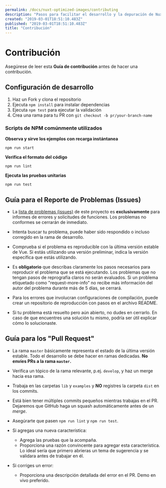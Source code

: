 ```yaml
---
permalink: /docs/nuxt-optimized-images/contributing
description: "Pasos para facilitar el desarrollo y la depuración de Nuxt Optimized Images."
created: "2019-03-01T18:51:10.483Z"
published: "2019-03-01T18:51:10.483Z"
title: "Contribución"
---
```


# Contribución

Asegúrese de leer esta **Guía de contribución** antes de hacer una contribución.

## Configuración de desarrollo

1. Haz un Fork y clona el repositorio
2. Ejecuta `npm install` para instalar dependencias
3. Ejecuta `npm test` para ejecutar la validación
4. Crea una rama para tu PR con `git checkout -b pr/your-branch-name`

### Scripts de NPM comúnmente utilizados

**Observa y sirve los ejemplos con recarga instántanea**

```shell
npm run start
```

**Verifica el formato del código**
```shell
npm run lint
```

**Ejecuta las pruebas unitarias**
```shell
npm run test
```

## Guía para el Reporte de Problemas (Issues)

- La [lista de problemas (issues)][issues-link] de este proyecto es **exclusivamente** para informes de errores y solicitudes de funciones. Los problemas no conformes se cerrarán de inmediato.

- Intenta buscar tu problema, puede haber sido respondido o incluso corregido en la rama de desarrollo.

- Comprueba si el problema es reproducible con la última versión estable de Vue. Si estás utilizando una versión preliminar, indica la versión específica que estás utilizando.

- Es **obligatorio** que describas claramente los pasos necesarios para reproducir el problema que se está ejecutando. Los problemas que no tengan pasos de reprografía claros no serán evaluados. Si un problema etiquetado como "request-more-info" no recibe más información del autor del problema durante más de 5 días, se cerrará.

- Para los errores que involucran configuraciones de compilación, puede crear un repositorio de reproducción con pasos en el archivo README.

- Si tu problema está resuelto pero aún abierto, no dudes en cerrarlo. En caso de que encuentres una solución tu mismo, podría ser útil explicar cómo lo solucionaste.

## Guía para los "Pull Request"

- La rama `master` básicamente representa el estado de la última versión estable. Todo el desarrollo se debe hacer en ramas dedicadas. **No envíes PRs a la rama `master`.**

- Verifica un tópico de la rama relevante, p.ej. `develop`, y haz un merge hacia esa rama.

- Trabaja en las carpetas `lib` y `examples` y **NO** registres la carpeta `dist` en los commits.

- Está bien tener múltiples commits pequeños mientras trabajas en el PR. Dejaremos que GitHub haga un squash automáticamente antes de un *merge*.

- Asegúrarte que pasen `npm run lint` y `npm run test`.

- Si agregas una nueva característica:
  - Agrega las pruebas que la acompaña.
  - Proporciona una razón convincente para agregar esta característica. Lo ideal sería que primero abrieras un tema de sugerencia y se validara antes de trabajar en él.

- Si corriges un error:
  - Proporciona una descripción detallada del error en el PR. Demo en vivo preferido.

[issues-link]: https://github.com/bazzite/nuxt-optimized-images/issues
